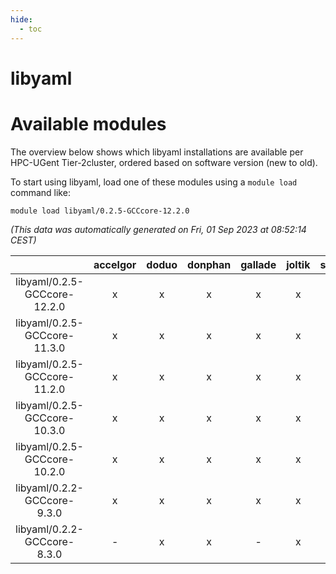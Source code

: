 ```yaml
---
hide:
  - toc
---
```


libyaml
=======

# Available modules


The overview below shows which libyaml installations are available per HPC-UGent Tier-2cluster, ordered based on software version (new to old).

To start using libyaml, load one of these modules using a `module load` command like:

```shell
module load libyaml/0.2.5-GCCcore-12.2.0
```

*(This data was automatically generated on Fri, 01 Sep 2023 at 08:52:14 CEST)*  

| |accelgor|doduo|donphan|gallade|joltik|skitty|swalot|victini|
| :---: | :---: | :---: | :---: | :---: | :---: | :---: | :---: | :---: |
|libyaml/0.2.5-GCCcore-12.2.0|x|x|x|x|x|x|x|x|
|libyaml/0.2.5-GCCcore-11.3.0|x|x|x|x|x|x|x|x|
|libyaml/0.2.5-GCCcore-11.2.0|x|x|x|x|x|x|x|x|
|libyaml/0.2.5-GCCcore-10.3.0|x|x|x|x|x|x|x|x|
|libyaml/0.2.5-GCCcore-10.2.0|x|x|x|x|x|x|x|x|
|libyaml/0.2.2-GCCcore-9.3.0|x|x|x|x|x|x|x|x|
|libyaml/0.2.2-GCCcore-8.3.0|-|x|x|-|x|x|x|x|
